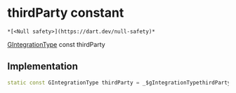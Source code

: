 


# thirdParty constant




    *[<Null safety>](https://dart.dev/null-safety)*


[GIntegrationType](../../third_party_yonomi_graphql_schema_schema.docs.schema.gql/GIntegrationType-class.md) const thirdParty
  







## Implementation

```dart
static const GIntegrationType thirdParty = _$gIntegrationTypethirdParty;


```







